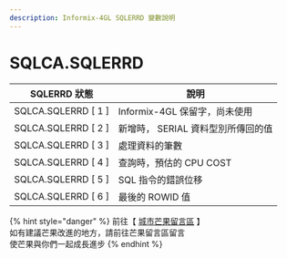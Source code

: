 ```yaml
---
description: Informix-4GL SQLERRD 變數說明
---
```


# SQLCA.SQLERRD

| SQLERRD 狀態           | 說明                    |
| -------------------- | --------------------- |
| SQLCA.SQLERRD \[ 1 ] | Informix-4GL 保留字，尚未使用 |
| SQLCA.SQLERRD \[ 2 ] | 新增時， SERIAL 資料型別所傳回的值 |
| SQLCA.SQLERRD \[ 3 ] | 處理資料的筆數               |
| SQLCA.SQLERRD \[ 4 ] | 查詢時，預估的 CPU COST      |
| SQLCA.SQLERRD \[ 5 ] | SQL 指令的錯誤位移           |
| SQLCA.SQLERRD \[ 6 ] | 最後的 ROWID 值           |

{% hint style="danger" %}
前往【 [城市芒果留言區](https://give0714.pixnet.net/blog/post/45999958-informix-4gl-%E7%B3%BB%E7%B5%B1%E5%85%A7%E5%AE%9A%E7%B8%BD%E9%AB%94%E8%AE%8A%E6%95%B8%E3%80%8A-sqlca-%E3%80%8B\(-%E4%BA%94-\)) 】\
如有建議芒果改進的地方，請前往芒果留言區留言\
使芒果與你們一起成長進步
{% endhint %}
